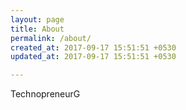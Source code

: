 ```yaml
---
layout: page
title: About
permalink: /about/
created_at: 2017-09-17 15:51:51 +0530
updated_at: 2017-09-17 15:51:51 +0530

---
```


TechnopreneurG

